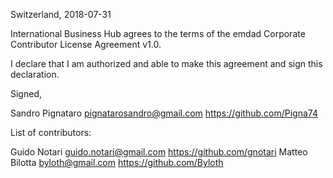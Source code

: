 Switzerland, 2018-07-31

International Business Hub agrees to the terms of the emdad Corporate Contributor License
Agreement v1.0.

I declare that I am authorized and able to make this agreement and sign this
declaration.

Signed,

Sandro Pignataro pignatarosandro@gmail.com https://github.com/Pigna74

List of contributors:

Guido Notari guido.notari@gmail.com https://github.com/gnotari
Matteo Bilotta byloth@gmail.com https://github.com/Byloth

